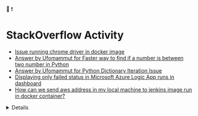 :metal:  :exclamation:

# StackOverflow Activity
<!-- STACKOVERFLOW:START -->
- [Issue running chrome driver in docker image](https://stackoverflow.com/questions/67613879/issue-running-chrome-driver-in-docker-image)
- [Answer by Ufomammut for Faster way to find if a number is between two number in Python](https://stackoverflow.com/questions/67592523/faster-way-to-find-if-a-number-is-between-two-number-in-python/67592638#67592638)
- [Answer by Ufomammut for Python Dictionary Iteration Issue](https://stackoverflow.com/questions/67349725/python-dictionary-iteration-issue/67349954#67349954)
- [Displaying only failed status in Microsoft Azure Logic App runs in dashboard](https://stackoverflow.com/questions/62663562/displaying-only-failed-status-in-microsoft-azure-logic-app-runs-in-dashboard)
- [How can we send aws address in my local machine to jenkins image run in docker container?](https://stackoverflow.com/questions/58902669/how-can-we-send-aws-address-in-my-local-machine-to-jenkins-image-run-in-docker-c)
<!-- STACKOVERFLOW:END -->

<!-- replace x.x.x with actual version -->
<details>
<script src="https://unpkg.com/@codersrank/skills-chart@0.9.20/codersrank-skills-chart.min.js"></script>

<codersrank-skills-chart username="Aakash basnet"></codersrank-skills-chart>
<img
  src="https://cr-skills-chart-widget.azurewebsites.net/api/api?username=Aakash basnet&skills=Vue,C%2B%2B,C%23,SCSS,Svelte&width=820"
/>
  </details>


